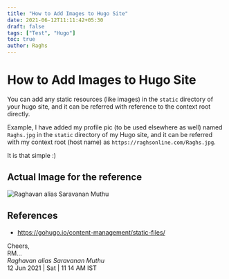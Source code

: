```yaml
---
title: "How to Add Images to Hugo Site"
date: 2021-06-12T11:11:42+05:30
draft: false
tags: ["Test", "Hugo"]
toc: true
author: Raghs
---
```


# How to Add Images to Hugo Site

You can add any static resources (like images) in the `static` directory of your hugo site, and
it can be referred with reference to the context root directly. 

<!--more-->

Example, I have added my profile pic (to be used elsewhere as well) named `Raghs.jpg` in the `static`
directory of my Hugo site, and it can be referred with my context root (host name) as 
`https://raghsonline.com/Raghs.jpg`. 

It is that simple :) 

## Actual Image for the reference 

<img src="https://raghsonline.com/Raghs.jpg" alt="Raghavan alias Saravanan Muthu"/>

## References

* https://gohugo.io/content-management/static-files/

Cheers,\
RM...\
_Raghavan alias Saravanan Muthu_\
12 Jun 2021 | Sat | 11 14 AM IST
